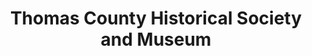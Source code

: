 ---
layout: repo
title: "Thomas County Historical Society and Museum"
id: 11850
permalink: repos/11850/
---